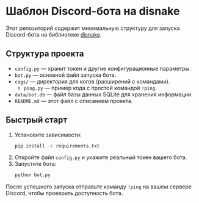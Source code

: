 # Шаблон Discord-бота на disnake

Этот репозиторий содержит минимальную структуру для запуска Discord-бота на библиотеке [disnake](https://github.com/DisnakeDev/disnake).

## Структура проекта

- `config.py` — хранит токен и другие конфигурационные параметры.
- `bot.py` — основной файл запуска бота.
- `cogs/` — директория для когов (расширений с командами).
  - `ping.py` — пример кода с простой командой `!ping`.
- `data/bot.db` — файл базы данных SQLite для хранения информации.
- `README.md` — этот файл с описанием проекта.

## Быстрый старт

1. Установите зависимости:
   ```bash
   pip install -r requirements.txt
   ```
2. Откройте файл `config.py` и укажите реальный токен вашего бота.
3. Запустите бота:
   ```bash
   python bot.py
   ```

После успешного запуска отправьте команду `!ping` на вашем сервере Discord, чтобы проверить доступность бота.